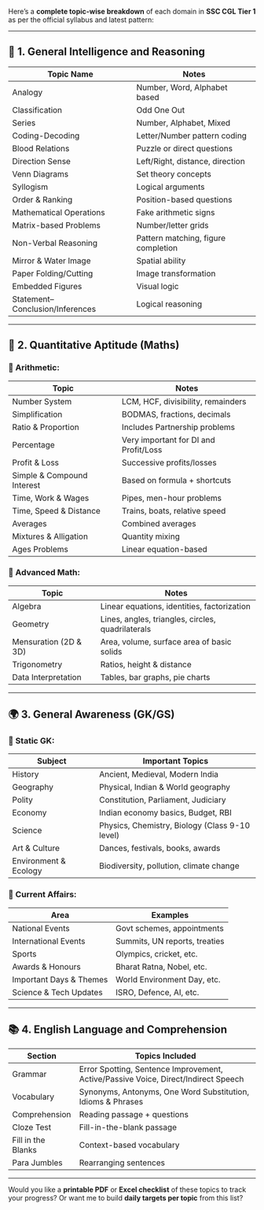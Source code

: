 Here’s a **complete topic-wise breakdown** of each domain in **SSC CGL Tier 1** as per the official syllabus and latest pattern:

---

## 📘 1. **General Intelligence and Reasoning**

| Topic Name                      | Notes                               |
| ------------------------------- | ----------------------------------- |
| Analogy                         | Number, Word, Alphabet based        |
| Classification                  | Odd One Out                         |
| Series                          | Number, Alphabet, Mixed             |
| Coding-Decoding                 | Letter/Number pattern coding        |
| Blood Relations                 | Puzzle or direct questions          |
| Direction Sense                 | Left/Right, distance, direction     |
| Venn Diagrams                   | Set theory concepts                 |
| Syllogism                       | Logical arguments                   |
| Order & Ranking                 | Position-based questions            |
| Mathematical Operations         | Fake arithmetic signs               |
| Matrix-based Problems           | Number/letter grids                 |
| Non-Verbal Reasoning            | Pattern matching, figure completion |
| Mirror & Water Image            | Spatial ability                     |
| Paper Folding/Cutting           | Image transformation                |
| Embedded Figures                | Visual logic                        |
| Statement–Conclusion/Inferences | Logical reasoning                   |

---

## 📐 2. **Quantitative Aptitude (Maths)**

### 🧮 Arithmetic:

| Topic                      | Notes                                 |
| -------------------------- | ------------------------------------- |
| Number System              | LCM, HCF, divisibility, remainders    |
| Simplification             | BODMAS, fractions, decimals           |
| Ratio & Proportion         | Includes Partnership problems         |
| Percentage                 | Very important for DI and Profit/Loss |
| Profit & Loss              | Successive profits/losses             |
| Simple & Compound Interest | Based on formula + shortcuts          |
| Time, Work & Wages         | Pipes, men-hour problems              |
| Time, Speed & Distance     | Trains, boats, relative speed         |
| Averages                   | Combined averages                     |
| Mixtures & Alligation      | Quantity mixing                       |
| Ages Problems              | Linear equation-based                 |

### 📏 Advanced Math:

| Topic                 | Notes                                             |
| --------------------- | ------------------------------------------------- |
| Algebra               | Linear equations, identities, factorization       |
| Geometry              | Lines, angles, triangles, circles, quadrilaterals |
| Mensuration (2D & 3D) | Area, volume, surface area of basic solids        |
| Trigonometry          | Ratios, height & distance                         |
| Data Interpretation   | Tables, bar graphs, pie charts                    |

---

## 🌍 3. **General Awareness (GK/GS)**

### 🧭 Static GK:

| Subject               | Important Topics                               |
| --------------------- | ---------------------------------------------- |
| History               | Ancient, Medieval, Modern India                |
| Geography             | Physical, Indian & World geography             |
| Polity                | Constitution, Parliament, Judiciary            |
| Economy               | Indian economy basics, Budget, RBI             |
| Science               | Physics, Chemistry, Biology (Class 9-10 level) |
| Art & Culture         | Dances, festivals, books, awards               |
| Environment & Ecology | Biodiversity, pollution, climate change        |

### 🔔 Current Affairs:

| Area                    | Examples                      |
| ----------------------- | ----------------------------- |
| National Events         | Govt schemes, appointments    |
| International Events    | Summits, UN reports, treaties |
| Sports                  | Olympics, cricket, etc.       |
| Awards & Honours        | Bharat Ratna, Nobel, etc.     |
| Important Days & Themes | World Environment Day, etc.   |
| Science & Tech Updates  | ISRO, Defence, AI, etc.       |

---

## 📚 4. **English Language and Comprehension**

| Section            | Topics Included                                                                    |
| ------------------ | ---------------------------------------------------------------------------------- |
| Grammar            | Error Spotting, Sentence Improvement, Active/Passive Voice, Direct/Indirect Speech |
| Vocabulary         | Synonyms, Antonyms, One Word Substitution, Idioms & Phrases                        |
| Comprehension      | Reading passage + questions                                                        |
| Cloze Test         | Fill-in-the-blank passage                                                          |
| Fill in the Blanks | Context-based vocabulary                                                           |
| Para Jumbles       | Rearranging sentences                                                              |

---

Would you like a **printable PDF** or **Excel checklist** of these topics to track your progress?
Or want me to build **daily targets per topic** from this list?
